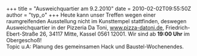 +++
title = "Ausweichquartier am 9.2.2010"
date = 2010-02-02T09:55:50Z
author = "typ_o"
+++
Heute kann unser Treffen wegen einer raumgreifenden Ausstellung nicht im
Kunsttempel stattfinden, deswegen Ausweichquartier in der Pizzeria Da
Toni, www.pizza-datoni.de, Friedrich-Ebert-Straße 26, 34117 Mitte,
Kassel 0561 12001. Wir sind ab **19:00 Uhr** im Obergeschoß\!  
Topic u.A: Planung des gemeinsamen Hack und Baustel-Wochenendes.
